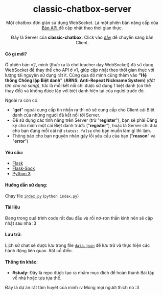 <h1 align="center">classic-chatbox-server</h1>

<p align="center">Một chatbox đơn giản sử dụng WebSocket. Là một phiên bản nâng cấp của <a href="https://github.com/thanhgaming5550/classic-chatbox-server/tree/v1"> Bản API </a> để cập nhật theo thời gian thực.</p>
<p align="center">Đây là Server của <b>classic-chatbox</b>. Click vào <a href="https://github.com/thanhgaming5550/classic-chatbox-client/tree/v2">đây</a> để chuyển sang bản Client.

<!-- Click vào <a href="https://github.com/thanhgaming5550/classic-chatbox-client">đây</a> để chuyển sang Client</p> -->
#### Có gì mới?
Ở phiên bản v2, mình (thực ra là chờ teacher dạy WebSocket) đã sử dụng WebSocket để thay thế cho API ở v1, giúp cập nhật theo thời gian thực với lượng tài nguyên sử dụng rất ít. Cũng qua đó mình cũng thêm vào **"Hệ thống Chống lặp Biệt danh"** (**ARNS**: **Anti-Repeat Nickname System**) *(đặt tên cho nó sang)*, tức là mỗi kết nối chỉ được sử dụng 1 biệt danh (có thể thay đổi) và không được lặp với biệt danh hiện tại của người trước đó. 

Ngoài ra còn có:
- "**get**" ngoài cung cấp tin nhắn ra thì nó sẽ cung cấp cho Client cái Biệt danh của những người đã kết nối tới Server.
- Để sử dụng các tính năng trên Server (trừ "**register**"), bạn sẽ phải Đăng ký cho mình một cái Biệt danh trước ("**register**"), hoặc là Server chỉ đưa cho bạn đúng mỗi cái nịt `status: false` cho bạn muốn làm gì thì làm.
- Thông báo cho bạn nguyên nhân gây lỗi yêu cầu của bạn ("**reason**" và "**error**") 

#### Yêu cầu:
- <a href="https://pypi.org/project/Flask/">Flask</a>
- <a href="https://pypi.org/project/flask-sock/">Flask-Sock</a>
- <a href="https://www.python.org/">Python 3</a>

#### Hướng dẫn sử dụng:
  Chạy file <a href="https://github.com/thanhgaming5550/classic-chatbox-server/blob/v2/index.py">`index.py`</a> (`python index.py`)

#### Tài liệu
Đang trong quá trình code rất đau đầu và rối nơ-ron thần kinh nên sẽ cập nhật sau nha :3

#### Lưu trữ:
  Lịch sử chat sẽ được lưu trong file <a href="https://github.com/thanhgaming5550/classic-chatbox-server/blob/v2/data.json">`data.json`</a> để lưu trữ và thực hiện các hành động liên quan. Rất cổ điển.
#### Thông tin khác:
- **#study**: Đây là repo được tạo ra nhằm mục đích để hoàn thành Bài tập về nhà hoặc tựa tựa thế.

Đây là dự án rất tâm huyết của mình :v Mong mọi người thích nó :3